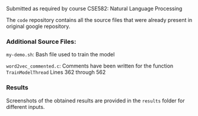 Submitted as required by course CSE582: Natural Language Processing

The `code` repository contains all the source files that were already present in original google repository.

### Additional Source Files:

`my-demo.sh`: Bash file used to train the model

`word2vec_commented.c`: Comments have been written for the function `TrainModelThread` Lines 362 through 562


### Results
Screenshots of the obtained results are provided in the `results` folder for different inputs. 